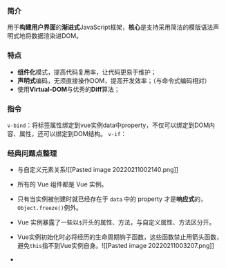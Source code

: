 
### 简介
用于**构建用户界面**的**渐进式**JavaScript框架，**核心**是支持采用简洁的模版语法声明式地将数据渲染进DOM。

### 特点
- **组件化**模式，提高代码复用率，让代码更易于维护；
- **声明式**编码，无须直接操作DOM，提高开发效率；（与命令式编码相对）
- 使用**Virtual-DOM**与优秀的**Diff**算法；

### 指令
`v-bind`：将标签属性绑定到vue实例data中property，不仅可以绑定到DOM内容、属性，还可以绑定到DOM结构。
`v-if`：

### 经典问题点整理

- 与自定义元素关系![[Pasted image 20220211002140.png]]

- 所有的 Vue 组件都是 Vue 实例。
- 只有当实例被创建时就已经存在于 `data` 中的 property 才是**响应式**的，`Object.freeze()`例外。
- Vue 实例暴露了一些以`$`开头的属性、方法，与自定义属性、方法区分开。
- Vue实例初始化时必将经历的生命周期钩子函数，这些函数禁止用箭头函数，避免`this`指不到Vue实例自身。![[Pasted image 20220211003207.png]]
- 